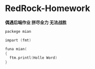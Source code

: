 # RedRock-Homework

**偶遇后端作业 拼尽全力 无法战胜**

```go
packege mian

impart (fmt)

funa mian(
{
  ftm.printl(Holle Word)
}
```
